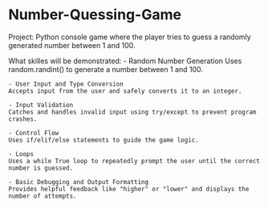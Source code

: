 # Number-Quessing-Game

Project:
Python console game where the player tries to guess a randomly generated number between 1 and 100.

What skilles will be demonstrated:
    - Random Number Generation
    Uses random.randint() to generate a number between 1 and 100.

    - User Input and Type Conversion
    Accepts input from the user and safely converts it to an integer.

    - Input Validation
    Catches and handles invalid input using try/except to prevent program crashes.

    - Control Flow
    Uses if/elif/else statements to guide the game logic.

    - Loops
    Uses a while True loop to repeatedly prompt the user until the correct number is guessed.

    - Basic Debugging and Output Formatting
    Provides helpful feedback like "higher" or "lower" and displays the number of attempts.